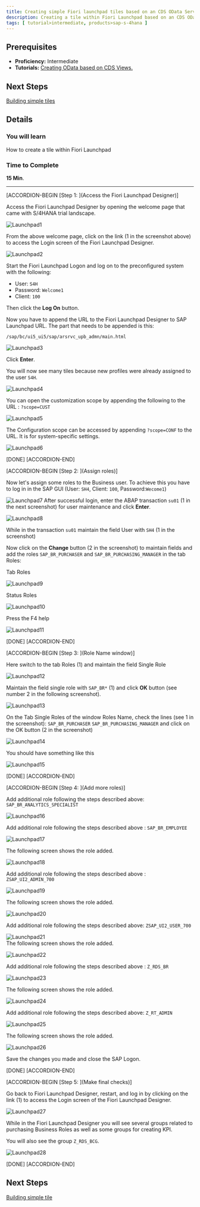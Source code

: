 ```yaml
---
title: Creating simple Fiori launchpad tiles based on an CDS OData Service
description: Creating a tile within Fiori Launchpad based on an CDS OData Service
tags: [ tutorial>intermediate, products>sap-s-4hana ]
---
```

## Prerequisites  
 - **Proficiency:** Intermediate
 - **Tutorials:** [Creating OData based on CDS Views. ](http://sap.com/developer/tutorials/s4hana-cds-creating-odata-service.html)

## Next Steps
 [Building simple tiles](http://sap.com/developer/tutorials/s4hana-cds-building-simple-tile.html)

## Details
### You will learn  
How to create a tile within Fiori Launchpad

### Time to Complete
**15 Min**.

---

[ACCORDION-BEGIN [Step 1: ](Access the Fiori Launchpad Designer)]

Access the Fiori Launchpad Designer by opening the welcome page that came with S/4HANA trial landscape.

![Launchpad1 ](Lauchnpad1png.png)

From the above welcome page, click on the link (1 in the screenshot above) to access the Login screen of the Fiori Launchpad Designer.

![Launchpad2](Lauchnpad2.png)

Start the Fiori Launchpad Logon and log on to the preconfigured system with the following:
- User:     `S4H`
- Password: `Welcome1`
- Client:   `100`

Then click the **Log On** button.

Now you have to append the URL to the Fiori Launchpad Designer to SAP Launchpad URL. The part that needs to be appended is this:

`/sap/bc/ui5_ui5/sap/arsrvc_upb_admn/main.html`

![Launchpad3](Lauchnpad3.png)

Click **Enter**.

You will now see many tiles because new profiles were already assigned to the user `S4H`.

![Launchpad4](LauchpadDesigner1.png)    

You can open the customization scope by appending  the following to the URL :
`?scope=CUST`


![Launchpad5](LauchpadDesignerCUSTscope.png)

The Configuration scope can be accessed by appending `?scope=CONF` to the URL. It is for system-specific settings.

![Launchpad6](LauchpadDesignerCONFscope.png)

[DONE]
[ACCORDION-END]

[ACCORDION-BEGIN [Step 2: ](Assign roles)]

Now let's assign some roles to the Business user. To achieve this you have to log in in the SAP GUI (User: `SH4`, Client: `100`, Password:`Wecome1`)

![Launchpad7](LauchpadDesignerRoleAssignt1.png)
After successful login, enter the ABAP transaction `su01` (1 in the next screenshot) for user maintenance and click **Enter**.

![Launchpad8](LauchpadDesignerRoleAssignt2.png)

While in the transaction `su01` maintain the field User with `SH4` (1 in the screenshot)

Now click on the **Change** button (2 in the screenshot) to maintain fields and add the roles `SAP_BR_PURCHASER` and `SAP_BR_PURCHASING_MANAGER` in the tab Roles:

Tab Roles

![Launchpad9](LauchpadDesignerRoleAssignt4.png)

Status Roles

![Launchpad10](LauchpadDesignerRoleAssignt5.png)

Press the F4 help

![Launchpad11](LauchpadDesignerRoleAssignt6.png)

[DONE]
[ACCORDION-END]

[ACCORDION-BEGIN [Step 3: ](Role Name window)]


Here switch to the tab Roles (1) and maintain the field Single Role

![Launchpad12](LauchpadDesignerRoleAssignt7.png)   

Maintain the field single role with `SAP_BR*` (1) and click  **OK** button (see number 2 in the following screenshot).   

![Launchpad13](LauchpadDesignerRoleAssignt8.png)

On the Tab Single Roles of the window Roles Name, check the lines (see 1 in the screenshot):
  `SAP_BR_PURCHASER`
  `SAP_BR_PURCHASING_MANAGER`
and click on the OK button (2 in the screenshot)

![Launchpad14](LauchpadDesignerRoleAssignt10.png)

You should have something like this

![Launchpad15](LauchpadDesignerRoleAssignt11.png)

[DONE]
[ACCORDION-END]

[ACCORDION-BEGIN [Step 4: ](Add more roles)]

Add additional role following the steps described above: `SAP_BR_ANALYTICS_SPECIALIST`

![Launchpad16](LauchpadDesignerRoleAssignt13.png)

Add additional role following the steps described above : `SAP_BR_EMPLOYEE`

![Launchpad17](LauchpadDesignerRoleAssignt14.png)

The following screen shows the role added.

![Launchpad18](LauchpadDesignerRoleAssignt15.png)

Add additional role following the steps described above : `ZSAP_UI2_ADMIN_700`

![Launchpad19](LauchpadDesignerRoleAssignt16.png)

The following screen shows the role added.


![Launchpad20](LauchpadDesignerRoleAssignt17.png)

Add additional role following the steps described above: `ZSAP_UI2_USER_700`

![Launchpad21](LauchpadDesignerRoleAssignt18.png)                                                                            
The following screen shows the role added.


![Launchpad22](LauchpadDesignerRoleAssignt19.png)

Add additional role following the steps described above : `Z_RDS_BR`

![Launchpad23](LauchpadDesignerRoleAssignt20.png)

The following screen shows the role added.

![Launchpad24](LauchpadDesignerRoleAssignt21.png)

Add additional role following the steps described above: `Z_RT_ADMIN`

![Launchpad25](LauchpadDesignerRoleAssignt22.png)  

The following screen shows the role added.

![Launchpad26](LauchpadDesignerRoleAssignt23.png)  

Save the changes you made and close the SAP Logon.


[DONE]
[ACCORDION-END]

[ACCORDION-BEGIN [Step 5: ](Make final checks)]

Go back to Fiori Launchpad  Designer, restart, and log in by clicking on the link (1) to access the Login screen of the Fiori Launchpad Designer.

![Launchpad27](Lauchnpad1png.png)

While in the Fiori Launchpad Designer you will see several groups related to purchasing Business Roles as well as some groups for creating KPI.

You will also see the group `Z_RDS_BCG`.

![Launchpad28](LauchpadDesignerRoleAssigntFinal.png)

[DONE]
[ACCORDION-END]


## Next Steps

[Building simple tile](http://go.sap.com/developer/tutorials/s4hana-cds-building-simple-tile.html)
